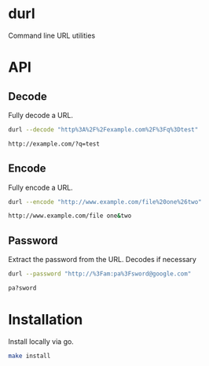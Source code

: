 # durl

Command line URL utilities

# API

## Decode

Fully decode a URL.

```bash
durl --decode "http%3A%2F%2Fexample.com%2F%3Fq%3Dtest"

http://example.com/?q=test
```

## Encode

Fully encode a URL.

```bash
durl --encode "http://www.example.com/file%20one%26two"

http://www.example.com/file one&two
```

## Password

Extract the password from the URL. Decodes if necessary

```bash
durl --password "http://%3Fam:pa%3Fsword@google.com"

pa?sword
```

# Installation

Install locally via go.

```bash
make install
```
